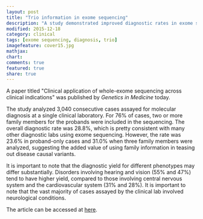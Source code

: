 ```yaml
---
layout: post
title: "Trio information in exome sequencing"
description: "A study demonstrated improved diagnostic rates in exome sequencing when family trio is sequenced."
modified: 2015-12-18
category: clinical
tags: [exome sequencing, diagnosis, trio]
imagefeature: cover15.jpg
mathjax: 
chart: 
comments: true
featured: true
share: true
---
```


A paper titled "Clinical application of whole-exome sequencing across clinical indications" was published by *Genetics in Medicine* today.

The study analyzed 3,040 consecutive cases assayed for molecular diagnosis at a single clinical laboratory. For 76% of cases, two or more family members for the probands were included in the sequencing. The overall diagnostic rate was 28.8%, which is pretty consistent with many other diagnostic labs using exome sequencing. However, the rate was 23.6% in proband-only cases and 31.0% when three family members were analyzed, suggesting the added value of using family information in teasing out disease causal variants.

It is important to note that the diagnostic yield for different phenotypes may differ substantially. Disorders involving hearing and vision (55% and 47%) tend to have higher yield, compared to those involving central nervous system and the cardiovascular system (31% and 28%). It is important to note that the vast majority of cases assayed by the clinical lab involved neurological conditions.

The article can be accessed at [here](http://www.nature.com/gim/journal/vaop/ncurrent/full/gim2015148a.html).
